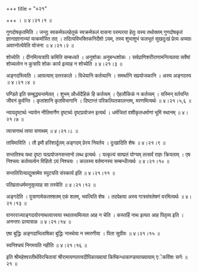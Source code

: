 +++
title = "०२१"

+++
।  ॥  ४।२१।१  ॥   

  

गुणदोषकृतमिति । जन्तुः स्वकर्मफलहेतुकं स्वक्रर्मफलं वासना परम्परया हेतुः यस्य तथोक्तम् गुणदोषकृतं ज्ञानाज्ञानाभ्यां यत्कर्मास्ति तत् । तदित्यविभक्तिकनिर्देशो ऽयम्, तस्य शुभाशुभं फलभूतं सुखदुःखं प्रेत्य अव्यग्रः अवाप्नोत्येवेति योजना  ॥  ४।२१।२  ॥   

  

शोच्येति । दीनमित्यत्रापि कमिति सम्बध्यते । अनुशोकः अनुबन्धशोकः । सर्वप्राणिशरीराणामनित्यतया सर्वेषां शोच्यत्वेन न कुत्रापि शोकः कार्य इत्याह न शोच्येति  ॥  ४।२१।३  ॥   

  

अङ्गदस्त्विति । आयत्याम् उत्तरकाले । विधेयानि कर्तव्यानि । समर्थानि सप्रयोजकानि । अस्य अङ्गदस्य  ॥  ४।२१।४  ॥   

  

पण्डिते इति सम्बुद्ध्यन्तमेतत् । शुभम् और्ध्वदैहिकं हि कर्तव्यम् । ऐहलौकिकं न कर्तव्यम् । यस्मिन् वर्तयन्ति जीवनं कुर्वन्ति । कृतांशानि कृतविभागानि । दिष्टान्तं परिकल्पितकालन्तम्, मरणमित्यर्थः  ॥  ४।२१।५,६  ॥   

  

न्यायदृष्टार्थः न्यायेन नीतिमार्गेण दृष्टार्थः दृष्टप्रयोजन इत्यर्थ । धर्मजितां वशीकृतधर्माणां भूमिं स्थानम्  ॥  ४।२१।७  ॥   

  

त्वत्सनाथं त्वया सनाथम्  ॥  ४।२१।८  ॥   

  

ताविमाविति । तौ इमौ हरिशार्दूलम् अङ्गदम् प्रेरय निवर्तय । दुःखादिति शेषः  ॥  ४।२१।९  ॥   

  

सन्ततिश्च यथा दृष्टा यत्प्रयोजनसन्तानो लब्ध इत्यर्थः । यत्कृत्यं साम्प्रतं योग्यम् तत्सर्वं राज्ञः क्रियताम् । एष निश्चयः कर्तव्यत्वेन विहितो ऽयं निश्चयः । कालस्य वर्तमानस्य सम्बन्धीत्यर्थः  ॥  ४।२१।१०  ॥   

  

सन्ततिरित्याद्युक्तमेव स्पुटयति संस्कार्य इति  ॥  ४।२१।११  ॥   

  

पतिव्रताधर्ममनुसृत्याह सा तस्येति  ॥  ४।२१।१२  ॥   

  

अङ्गदेति । पुत्राणामेकतश्शतम् एकं शतम्, भवत्विति शेषः । तदपेक्षया अस्य गात्रसंश्लेषणं वरमित्यर्थः  ॥  ४।२१।१३  ॥   

  

वानरराज्याङ्गदयोरनाथत्वात्त्वया स्थातव्यमित्यत आह न चेति । कस्तर्हि नाथ इत्यत आह पितृव्य इति । अनन्तरः प्रत्यासन्नः  ॥  ४।२१।१४  ॥   

  

एषा बुद्धिः अङ्गदाभिलाषिका बुद्धिः नास्थेया न स्मरणीया । पिता सुग्रीवः  ॥  ४।२१।१५  ॥   

  

स्वनिश्चयं निगमयति नहीति  ॥  ४।२१।१६  ॥   

  

इति श्रीमहेश्वरतीर्थविरचितायां श्रीरामायणतत्त्वदीपिकाख्यायां किष्किन्धाकाण्डव्याख्यायाम् एेकविंशः सर्गः  ॥  २१  ॥   

  

